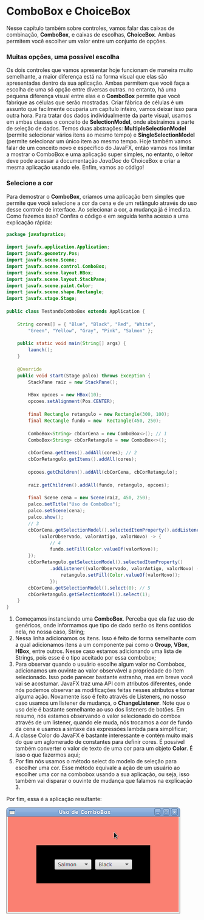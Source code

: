 # ComboBox e ChoiceBox

Nesse capítulo também sobre controles, vamos falar das caixas de combinação, **ComboBox**, e caixas de escolhas, **ChoiceBox**. Ambas permitem você escolher um valor entre um conjunto de opções.

### Muitas opções, uma possível escolha

Os dois controles que vamos apresentar hoje funcionam de maneira muito semelhante, a maior diferença está na forma visual que elas são apresentadas dentro da sua aplicação. Ambas permitem que você faça a escolha de uma só opção entre diversas outras. no entanto, há uma pequena diferença visual entre elas e o **ComboBox** permite que você fabrique as células que serão mostradas. Criar fábrica de células é um assunto que facilmente ocuparia um capítulo inteiro, vamos deixar isso para outra hora.
Para tratar dos dados individualmente da parte visual, usamos em ambas classes o conceito de **SelectionModel**, onde abstraimos a parte de seleção de dados. Temos duas abstrações: **MultipleSelectionModel** (permite selecionar vários itens ao mesmo tempo) e **SingleSelectionModel** (permite selecionar um único item ao mesmo tempo.
Hoje também vamos falar de um conceito novo e específico do JavaFX, então vamos nos limitar a mostrar o ComboBox e uma aplicação super simples, no entanto, o leitor deve pode acessar a documentação *JavaDoc* do ChoiceBox e criar a mesma aplicação usando ele. Enfim, vamos ao código!

### Selecione a cor
Para demostrar o **ComboBox**, criamos uma aplicação bem simples que permite que você selecione a cor da cena e de um retângulo através do uso desse controle de interface. Ao selecionar a cor, a mudança já é imediata. Como fazemos isso? Confira o código e em seguida tenha acesso a uma explicação rápida:

```java
package javafxpratico;

import javafx.application.Application;
import javafx.geometry.Pos;
import javafx.scene.Scene;
import javafx.scene.control.ComboBox;
import javafx.scene.layout.HBox;
import javafx.scene.layout.StackPane;
import javafx.scene.paint.Color;
import javafx.scene.shape.Rectangle;
import javafx.stage.Stage;

public class TestandoComboBox extends Application {

	String cores[] = { "Blue", "Black", "Red", "White", 
	    "Green", "Yellow", "Gray", "Pink", "Salmon" };

	public static void main(String[] args) {
		launch();
	}

	@Override
	public void start(Stage palco) throws Exception {
		StackPane raiz = new StackPane();

		HBox opcoes = new HBox(10);
		opcoes.setAlignment(Pos.CENTER);

		final Rectangle retangulo = new Rectangle(300, 100);
		final Rectangle fundo = new  Rectangle(450, 250);
		
		ComboBox<String> cbCorCena = new ComboBox<>(); // 1
		ComboBox<String> cbCorRetangulo = new ComboBox<>();

		cbCorCena.getItems().addAll(cores); // 2
		cbCorRetangulo.getItems().addAll(cores);

		opcoes.getChildren().addAll(cbCorCena, cbCorRetangulo);

		raiz.getChildren().addAll(fundo, retangulo, opcoes);

		final Scene cena = new Scene(raiz, 450, 250);
		palco.setTitle("Uso de ComboBox");
		palco.setScene(cena);
		palco.show();
		// 3
		cbCorCena.getSelectionModel().selectedItemProperty().addListener(
			(valorObservado, valorAntigo, valorNovo) -> {
			    // 4
				fundo.setFill(Color.valueOf(valorNovo));
		});
		cbCorRetangulo.getSelectionModel().selectedItemProperty()
				.addListener((valorObservado, valorAntigo, valorNovo) -> {
					retangulo.setFill(Color.valueOf(valorNovo));
				});
		cbCorCena.getSelectionModel().select(0); // 5
		cbCorRetangulo.getSelectionModel().select(1);
	}
}
```

1. Começamos instanciando uma **ComboBox**. Perceba que ela faz uso de genéricos, onde informamos que tipo de dado serão os itens contidos nela, no nossa caso, String;
2. Nessa linha adicionamos os itens. Isso é feito de forma semelhante com a qual adicionamos itens a um componente pai como o **Group**, **VBox**, **HBox**, entre outros. Nesse caso estamos adicionando uma lista de Strings, pois esse é o tipo aceitado por essa combobox;
3. Para observar quando o usuário escolhe algum valor no Combobox, adicionamos um ouvinte ao valor observável a propriedade do item selecionado. Isso pode parecer bastante estranho, mas em breve você vai se acostumar. JavaFX traz uma API com atributos diferentes, onde nós podemos observar as modificações feitas nesses atributos e tomar alguma ação. Novamente isso é feito através de Listeners, no nosso caso usamos um listener de mudança, o **ChangeListener**. Note que o uso dele é bastante semelhante ao uso dos listeners de botões. Em resumo, nós estamos observando o valor selecionado do combox através de um listener, quando ele muda, nós trocamos a cor de fundo da cena e usamos a sintaxe das expressões lambda para simplificar;
4. A classe Color do JavaFX é bastante interessante e contém muito mais do que um aglomerado de constantes para definir cores. É possível também converter o valor de texto de uma cor para um objeto **Color**. É isso o que fazermos aqui;
5. Por fim nós usamos o método select do modelo de seleção para escolher uma cor. Esse método equivale a ação de um usuário ao escolher uma cor na combobox usando a sua aplicação, ou seja, isso também vai disparar o ouvinte de mudança que falamos na explicação 3.


Por fim, essa é a aplicação resultante:


![](../imagens/telas/combobox.png)

